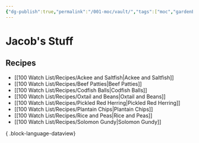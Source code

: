 ```yaml
---
{"dg-publish":true,"permalink":"/001-moc/vault/","tags":["moc","gardenEntry","gardenEntry"]}
---
```


# Jacob's Stuff  

## Recipes
- [[100 Watch List/Recipes/Ackee and Saltfish\|Ackee and Saltfish]]
- [[100 Watch List/Recipes/Beef Patties\|Beef Patties]]
- [[100 Watch List/Recipes/Codfish Balls\|Codfish Balls]]
- [[100 Watch List/Recipes/Oxtail and Beans\|Oxtail and Beans]]
- [[100 Watch List/Recipes/Pickled Red Herring\|Pickled Red Herring]]
- [[100 Watch List/Recipes/Plantain Chips\|Plantain Chips]]
- [[100 Watch List/Recipes/Rice and Peas\|Rice and Peas]]
- [[100 Watch List/Recipes/Solomon Gundy\|Solomon Gundy]]

{ .block-language-dataview}